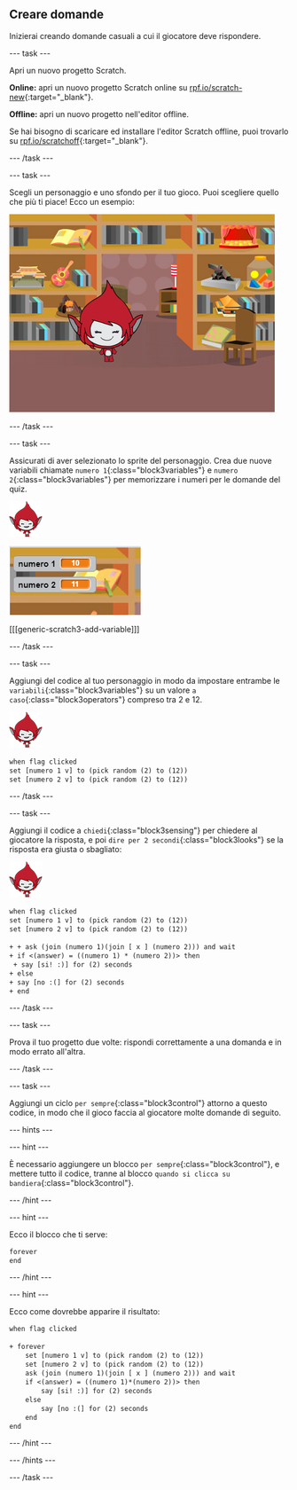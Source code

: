 ## Creare domande

Inizierai creando domande casuali a cui il giocatore deve rispondere.

--- task ---

Apri un nuovo progetto Scratch.

**Online:** apri un nuovo progetto Scratch online su [rpf.io/scratch-new](http://rpf.io/scratch-new){:target="_blank"}.

**Offline:** apri un nuovo progetto nell'editor offline.

Se hai bisogno di scaricare ed installare l'editor Scratch offline, puoi trovarlo su [rpf.io/scratchoff](http://rpf.io/scratchoff){:target="_blank"}.

--- /task ---

--- task ---

Scegli un personaggio e uno sfondo per il tuo gioco. Puoi scegliere quello che più ti piace! Ecco un esempio:

![schermata](images/brain-setting.png)

--- /task ---

--- task ---

Assicurati di aver selezionato lo sprite del personaggio. Crea due nuove variabili chiamate `numero 1`{:class="block3variables"} e `numero 2`{:class="block3variables"} per memorizzare i numeri per le domande del quiz.

![schermata](images/giga-sprite.png)

![schermata](images/brain-variables.png)

[[[generic-scratch3-add-variable]]]

--- /task ---

--- task ---

Aggiungi del codice al tuo personaggio in modo da impostare entrambe le `variabili`{:class="block3variables"} su un valore `a caso`{:class="block3operators"} compreso tra 2 e 12.

![schermata](images/giga-sprite.png)

```blocks3
when flag clicked
set [numero 1 v] to (pick random (2) to (12))
set [numero 2 v] to (pick random (2) to (12))
```

--- /task ---

--- task ---

Aggiungi il codice a `chiedi`{:class="block3sensing"} per chiedere al giocatore la risposta, e poi `dire per 2 secondi`{:class="block3looks"} se la risposta era giusta o sbagliato:

![schermata](images/giga-sprite.png)

```blocks3
when flag clicked
set [numero 1 v] to (pick random (2) to (12))
set [numero 2 v] to (pick random (2) to (12))

+ + ask (join (numero 1)(join [ x ] (numero 2))) and wait
+ if <(answer) = ((numero 1) * (numero 2))> then 
 + say [si! :)] for (2) seconds
+ else
+ say [no :(] for (2) seconds
+ end
```

--- /task ---

--- task ---

Prova il tuo progetto due volte: rispondi correttamente a una domanda e in modo errato all'altra.

--- /task ---

--- task ---

Aggiungi un ciclo `per sempre`{:class="block3control"} attorno a questo codice, in modo che il gioco faccia al giocatore molte domande di seguito.

--- hints ---

--- hint ---

È necessario aggiungere un blocco `per sempre`{:class="block3control"}, e mettere tutto il codice, tranne al blocco `quando si clicca su bandiera`{:class="block3control"}.

--- /hint ---

--- hint ---

Ecco il blocco che ti serve:

```blocks3
forever
end
```

--- /hint ---

--- hint ---

Ecco come dovrebbe apparire il risultato:

```blocks3
when flag clicked

+ forever
    set [numero 1 v] to (pick random (2) to (12))
    set [numero 2 v] to (pick random (2) to (12))
    ask (join (numero 1)(join [ x ] (numero 2))) and wait
    if <(answer) = ((numero 1)*(numero 2))> then
        say [si! :)] for (2) seconds
    else
        say [no :(] for (2) seconds
    end
end
```

--- /hint ---

--- /hints ---

--- /task ---